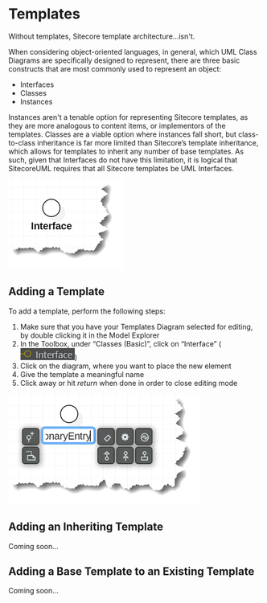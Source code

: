# Templates

Without templates, Sitecore template architecture...isn't.

When considering object-oriented languages, in general, which UML Class Diagrams are specifically designed to represent, there are three basic constructs that are most commonly used to represent an object:

* Interfaces
* Classes
* Instances

Instances aren't a tenable option for representing Sitecore templates, as they are more analogous to content items, or implementors of the templates. Classes are a viable option where instances fall short, but class-to-class inheritance is far more limited than Sitecore’s template inheritance, which allows for templates to inherit any number of base templates. As such, given that Interfaces do not have this limitation, it is logical that SitecoreUML requires that all Sitecore templates be UML Interfaces.

![](/assets/StarUML-Interfaces-Interface.png)

## Adding a Template

To add a template, perform the following steps:

1. Make sure that you have your Templates Diagram selected for editing, by double clicking it in the Model Explorer
2. In the Toolbox, under “Classes \(Basic\)”, click on “Interface” \(![](/assets/StarUML-Interfaces-ToolboxInterface.png)\)
3. Click on the diagram, where you want to place the new element
4. Give the template a meaningful name 
5. Click away or hit _return_ when done in order to close editing mode

![](/assets/StarUML-Interfaces-Add.png)

## Adding an Inheriting Template

Coming soon... 

## Adding a Base Template to an Existing Template

Coming soon...

